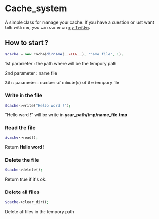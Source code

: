 # Cache_system

A simple class for manage your cache.
If you have a question or just want talk with me, you can come on [my Twitter](https://twitter.com/YR72dpi).

## How to start ?
``` php
$cache = new cache(dirname(__FILE__), "name file", 1);
```
1st parameter : the path where will be the tempory path

2nd parameter : name file

3th : parameter : number of minute(s) of the tempory file 

### Write in the file
``` php
$cache->write("Hello word !");
```
"Hello word !" will be write in **your_path/tmp/name_file.tmp**

### Read the file
``` php
$cache->read();
```
Return **Hello word !**

### Delete the file
``` php
$cache->delete();
```
Return true if it's ok.

### Delete all files
``` php
$cache->clear_dir();
```
Delete all files in the tempory path

